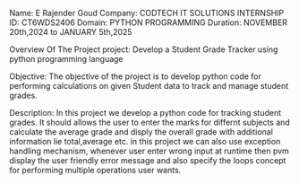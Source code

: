 Name: E Rajender Goud 
Company: CODTECH IT SOLUTIONS 
INTERNSHIP ID: CT6WDS2406 
Domain: PYTHON PROGRAMMING 
Duration: NOVEMBER 20th,2024 to JANUARY 5th,2025

Overview Of The Project project: Develop a Student Grade Tracker using python programming language

Objective: The objective of the project is to develop python code for performing calculations on given Student data to track and manage student grades.

Description: In this project we develop a python code for tracking student grades. It should allows the user to enter the marks for differnt subjects and calculate the average grade and disply the overall grade with additional information lie total,average etc. in this project we can also use exception handling mechanism, whenever user enter wrong input at runtime then pvm display the user friendly error message and also specify the loops concept for performing multiple operations user wants.
